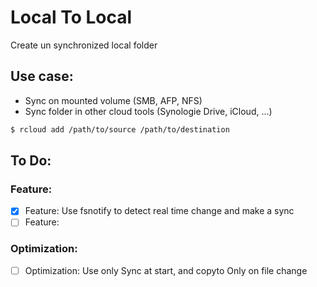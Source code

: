 # Local To Local
Create un synchronized local folder

## Use case:
- Sync on mounted volume (SMB, AFP, NFS)
- Sync folder in other cloud tools (Synologie Drive, iCloud, ...)

```bash
$ rcloud add /path/to/source /path/to/destination
```

## To Do:

### Feature: 
- [x] Feature: Use fsnotify to detect real time change and make a sync
- [ ] Feature: 

### Optimization: 
- [ ] Optimization: Use only Sync at start, and copyto Only on file change